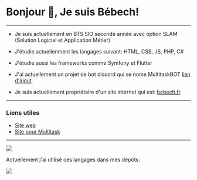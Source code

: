 # Bonjour 👋, Je suis Bébech!
-------------------------------------------------------------------------------
- Je suis actuellement en BTS SIO seconde année avec option SLAM (Solution Logiciel et Application Métier)
- J'étudie actuellenment les langages suivant: HTML, CSS, JS, PHP, C#
- J'étudie aussi les frameworks comme Symfony et Flutter

- J'ai actuellement un projet de bot discord qui se nome MultitaskBOT [lien d'ajout](https://urlz.fr/kaE2).
- Je suis actuellement propriétaire d'un site internet qui est: [bebech.fr](https://www.bebech.fr).
------------------------------------------------------------------------------
### Liens utiles

- [Site web](https://www.bebech.fr)
- [Site pour Multitask](https://multitask.bebech.fr/)
------------------------------------------------------------------------------

<img src="https://github-readme-stats.vercel.app/api?username=Mathbech&show_icons=true&theme=ocean_dark">

Actuellement j'ai utilisé ces langages dans mes dépôts:

<img align='center' src='https://github-readme-stats.vercel.app/api/top-langs?username=Mathbech&show_icons=true&locale=en&layout=compact'>

<!---
Mathbech/Mathbech is a ✨ special ✨ repository because its `README.md` (this file) appears on your GitHub profile.
You can click the Preview link to take a look at your changes.
--->
